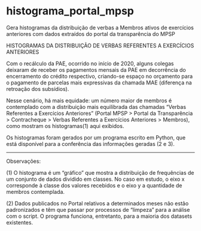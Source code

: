 # histograma_portal_mpsp
Gera histogramas da distribuição de verbas a Membros ativos de exercícios anteriores com dados extraídos do portal da transparência do MPSP

HISTOGRAMAS DA DISTRIBUIÇÃO DE VERBAS REFERENTES A EXERCÍCIOS ANTERIORES

Com o recálculo da PAE, ocorrido no início de 2020, alguns colegas deixaram de receber os pagamentos mensais da PAE em decorrência do encerramento do crédito respectivo, criando-se espaço no orçamento para o pagamento de parcelas mais expressivas da chamada MAE (diferença na retroação dos subsídios).

Nesse cenário, há mais equidade: um número maior de membros é contemplado com a distribuição mais equilibrada das chamadas “Verbas Referentes a Exercícios Anteriores” (Portal MPSP > Portal da Transparência > Contracheque > Verbas Referentes a Exercícios Anteriores > Membros), como mostram os histogramas(1) aqui exibidos.

Os histogramas foram gerados por um programa escrito em Python, que está disponível para a conferência das informações geradas (2 e 3).

-----------------------

Observações: 

(1) O histograma é um “gráfico” que mostra a distribuição de frequências de um conjunto de dados dividido em classes. No caso em estudo, o eixo x corresponde à classe dos valores recebidos e o eixo y a quantidade de membros contemplada.

(2) Dados publicados no Portal relativos a determinados meses não estão padronizados e têm que passar por processos de “limpeza” para a análise com o script. O programa funciona, entretanto, para a maioria dos datasets existentes.
